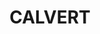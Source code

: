 ---
lastmod: '2025-04-06T06:05:19+00:00'
latitude: -16.79698963
layout: suburb
longitude: 137.4667145
postcode: 0862
state: NT
title: CALVERT
url: /nt/calvert/
---